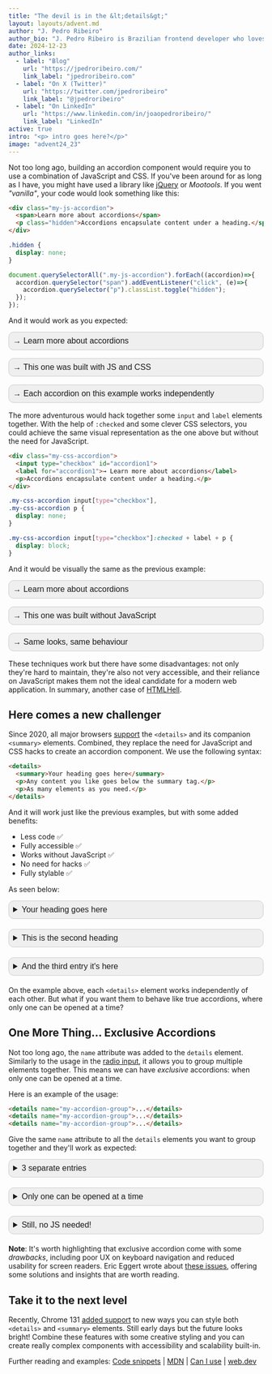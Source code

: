```yaml
---
title: "The devil is in the &lt;details&gt;"
layout: layouts/advent.md
author: "J. Pedro Ribeiro"
author_bio: "J. Pedro Ribeiro is Brazilian frontend developer who loves to build performant sites and apps that deliver great user experience."
date: 2024-12-23
author_links:
  - label: "Blog"
    url: "https://jpedroribeiro.com/"
    link_label: "jpedroribeiro.com"
  - label: "On X (Twitter)"
    url: "https://twitter.com/jpedroribeiro"
    link_label: "@jpedroribeiro"
  - label: "On LinkedIn"
    url: "https://www.linkedin.com/in/joaopedroribeiro/"
    link_label: "LinkedIn"
active: true
intro: "<p> intro goes here?</p>"
image: "advent24_23"
---
```

     
Not too long ago, building an accordion component would require you to use a combination of JavaScript and CSS. If you've been around for as long as I have, you might have used a library like [jQuery](https://jqueryui.com/accordion/) or _Mootools_.
If you went *"vanilla"*, your code would look something like this:


```html
<div class="my-js-accordion">
  <span>Learn more about accordions</span>
  <p class="hidden">Accordions encapsulate content under a heading.</span>
</div>
```

  ```css
.hidden {
    display: none; 
}
```

```js 
document.querySelectorAll(".my-js-accordion").forEach((accordion)=>{
  accordion.querySelector("span").addEventListener("click", (e)=>{
    accordion.querySelector("p").classList.toggle("hidden");
  });
});
```

And it would work as you expected:
<style>
.my-js-accordion {
  font-family: sans-serif;
  font-size: 16px;
  border: 1px solid #ccc;
  background: #efefef;
  padding: 8px;
  border-radius: 10px;
  margin-bottom: 16px;
}
</style>
<style>
.my-js-accordion span {
  cursor: pointer;
}
</style>
<style>
.my-js-accordion p {
  margin: 8px 0 0;
}
</style>
<style>
.my-js-accordion .hidden {
  display: none;
}
</style>
<div class="my-js-accordion ex1-js">
  <span>→ Learn more about accordions</span>
  <p class="hidden">Accordions encapsulate content under a heading.</p>
</div>
<div class="my-js-accordion ex1-js">
  <span>→ This one was built with JS and CSS</span>
  <p class="hidden">We needed JavaScript and CSS to make this work. Click the heading again to close it.</p>
</div>
<div class="my-js-accordion ex1-js">
  <span>→ Each accordion on this example works independently</span>
  <p class="hidden">For any other advanced feature, more JavaScript will be needed.</p>
</div>
<script>
document.querySelectorAll(".ex1-js").forEach((accordion)=>{
  accordion.querySelector("span").addEventListener("click", (e)=>{
    accordion.querySelector("p").classList.toggle("hidden");
  });
});
</script>

The more adventurous would hack together some `input` and `label` elements together. With the help of `:checked` and some clever
CSS selectors, you could achieve the same visual representation as the one above but without the need for JavaScript.

```html
<div class="my-css-accordion">
  <input type="checkbox" id="accordion1">
  <label for="accordion1">→ Learn more about accordions</label>
  <p>Accordions encapsulate content under a heading.</p>
</div>
```

```css
.my-css-accordion input[type="checkbox"],
.my-css-accordion p {
  display: none;
}

.my-css-accordion input[type="checkbox"]:checked + label + p {
  display: block;
}
```

And it would be visually the same as the previous example:

<style>
.my-css-accordion input[type="checkbox"],
.my-css-accordion p {
  display: none;
}
</style>
<style>
.my-css-accordion input[type="checkbox"]:checked + label + p {
  display: block;
}
</style>
<style>
.my-css-accordion label {
  cursor: pointer;
  font-weight: normal;
}
</style>
<div class="my-css-accordion my-js-accordion">
  <input type="checkbox" id="accordion1">
  <label for="accordion1">→ Learn more about accordions</label>
  <p>Accordions encapsulate content under a heading.</p>
</div>
<div class="my-css-accordion my-js-accordion">
  <input type="checkbox" id="accordion2">
  <label for="accordion2">→ This one was built without JavaScript</label>
  <p>Only CSS and HTML!</p>
</div>
<div class="my-css-accordion my-js-accordion">
  <input type="checkbox" id="accordion3">
  <label for="accordion3">→ Same looks, same behaviour</label>
  <p>However, the code is slightly harder to maintain</p>
</div>

These techniques work but there have some disadvantages: not only they're hard to maintain, they're also not very accessible, and their reliance on JavaScript makes them not the ideal candidate for a modern web application.
In summary, another case of [HTMLHell](https://www.htmhell.dev).


## Here comes a new challenger

Since 2020, all major browsers [support](https://developer.mozilla.org/en-US/docs/Web/HTML/Element/details#browser_compatibility) the `<details>` and its companion `<summary>` elements. Combined, they replace the need for JavaScript and CSS hacks to create an accordion component.
We use the following syntax:

```html
<details>
  <summary>Your heading goes here</summary>
  <p>Any content you like goes below the summary tag.</p>
  <p>As many elements as you need.</p>
</details>
```
And it will work just like the previous examples, but with some added benefits:
* Less code ✅
* Fully accessible ✅
* Works without JavaScript ✅
* No need for hacks ✅
* Fully stylable ✅

As seen below:

<style>
.styled {
  border: 1px solid #ccc;
  background: #efefef;
  padding: 8px;
  border-radius: 10px;
  margin-bottom: 20px;
}</style>

<style>
.styled summary {
font-family: sans-serif;
font-size: 16px;
  cursor: pointer;
  font-weight: normal;
}
</style>

<style>
.styled p {
font-family: sans-serif;
font-size: 14px;
  margin: 8px 0;
}
</style>

<details class="styled">
  <summary>Your heading goes here</summary>
  <p>Any content you like goes below the summary tag.</p>
  <p>As many elements as you need.</p>
</details>

<details class="styled">
  <summary>This is the second heading</summary>
  <p>Any content you like goes below the summary tag.</p>
  <p>As many elements as you need.</p>
</details>

<details class="styled">
  <summary>And the third entry it's here</summary>
  <p>Any content you like goes below the summary tag.</p>
  <p>As many elements as you need.</p>
</details>

On the example above, each `<details>` element works independently of each other. But what if you want them to behave like true accordions, where only one can be opened at a time?

## One More Thing... Exclusive Accordions

Not too long ago, the `name` attribute was added to the `details` element. 
Similarly to the usage in the [radio input](https://developer.mozilla.org/en-US/docs/Web/HTML/Element/input/radio), it allows you to group multiple elements together. This means we can have _exclusive_ accordions: when only one can be opened at a time.

Here is an example of the usage:

```html
<details name="my-accordion-group">...</details>
<details name="my-accordion-group">...</details>
<details name="my-accordion-group">...</details>
```
Give the same `name` attribute to all the `details` elements you want to group together and they'll work as expected:
<style>
.styled {
  border: 1px solid #ccc;
  background: #efefef;
  padding: 8px;
  border-radius: 10px;
  margin-bottom: 20px;
}</style>

<style>
.styled summary {
font-family: sans-serif;
font-size: 16px;
  cursor: pointer;
  font-weight: normal;
}
</style>

<style>
.styled p {
font-family: sans-serif;
font-size: 14px;
  margin: 8px 0;
}
</style>

<details name="group" class="styled">
  <summary>3 separate entries</summary>
  <p>First block content.</p>
  <p>End of first block.</p>
</details>
<details name="group" class="styled">
  <summary>Only one can be opened at a time</summary>
  <p>Second block content.</p>
  <p>End of second block.</p>
</details>
<details name="group" class="styled">
  <summary>Still, no JS needed!</summary>
  <p>Third block content.</p>
  <p>End of third block.</p>
</details>

**Note**: It's worth highlighting that exclusive accordion come with some _drawbacks_, including poor UX on keyboard navigation and reduced usability for screen readers. Eric Eggert wrote about [these issues](https://yatil.net/blog/exclusive-accordions), offering some solutions and insights that are worth reading.

## Take it to the next level
Recently, Chrome 131 [added support](https://developer.chrome.com/blog/styling-details) to new ways you can style both `<details>` and `<summary>` elements. Still early days but the future looks bright!
Combine these features with some creative styling and you can create really complex components with accessibility and scalability built-in.

Further reading and examples:
[Code snippets](https://codepen.io/jpedroribeiro/pen/YzmxNYx) | [MDN](https://developer.mozilla.org/en-US/docs/Web/HTML/Element/details) | [Can I use](https://caniuse.com/details) | [web.dev](https://web.dev/learn/html/details)

